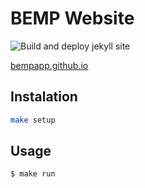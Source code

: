 # BEMP Website
![Build and deploy jekyll site](https://github.com/bempapp/bempapp.github.io/workflows/Build%20and%20deploy%20jekyll%20site/badge.svg?branch=master)

[bempapp.github.io](bempapp.github.io)

## Instalation
```sh
make setup
```
## Usage
```
$ make run
```